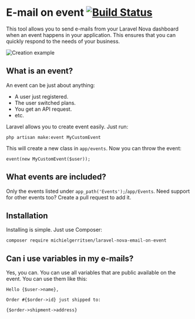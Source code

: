 # E-mail on event [![Build Status](https://travis-ci.org/michielgerritsen/laravel-nova-mail-on-event.svg?branch=master)](https://travis-ci.org/michielgerritsen/laravel-nova-mail-on-event)

This tool allows you to send e-mails from your Laravel Nova dashboard when an event happens in your application. This ensures that you can quickly respond to the needs of your business.

![Creation example](../images/create-example.png?raw=true)

## What is an event?

An event can be just about anything:

- A user just registered.
- The user switched plans.
- You get an API request.
- etc.

Laravel allows you to create event easily. Just run:

```
php artisan make:event MyCustomEvent
```

This will create a new class in `app/events`. Now you can throw the event:

```
event(new MyCustomEvent($user));
```

## What events are included?

Only the events listed under `app_path('Events');`/`app/Events`. Need support for other events too? Create a pull request to add it.

## Installation

Installing is simple. Just use Composer:

```
composer require michielgerritsen/laravel-nova-email-on-event
```

## Can i use variables in my e-mails?

Yes, you can. You can use all variables that are public available on the event. You can use them like this:

```
Hello {$user->name},

Order #{$order->id} just shipped to:

{$order->shipment->address}
```
